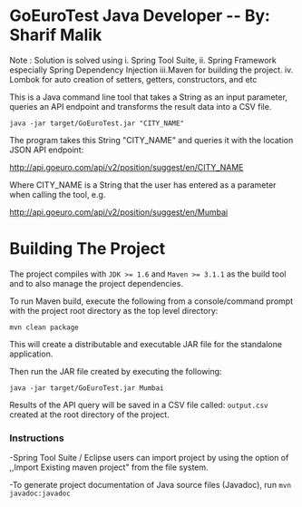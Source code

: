 GoEuroTest Java Developer -- By: Sharif Malik
============================
Note : Solution is solved using
i.	Spring Tool Suite,
ii.	Spring Framework especially Spring Dependency Injection
iii.Maven for building the project.
iv. Lombok for auto creation of setters, getters, constructors, and etc

This is a Java command line tool that takes a String as an input parameter, queries an API endpoint and transforms the result data into a CSV file.

```java -jar target/GoEuroTest.jar "CITY_NAME"```

The program takes this String "CITY_NAME" and queries it with the location JSON API endpoint:

http://api.goeuro.com/api/v2/position/suggest/en/CITY_NAME

Where CITY_NAME is a String that the user has entered as a parameter when calling the tool, e.g.

http://api.goeuro.com/api/v2/position/suggest/en/Mumbai

Building The Project
====================

The project compiles with ```JDK >= 1.6``` and ```Maven >= 3.1.1``` as the build tool and to also manage the project dependencies.

To run Maven build, execute the following from a console/command prompt with the project root directory as the top level directory:

```mvn clean package```

This will create a distributable and executable JAR file for the standalone application.

Then run the JAR file created by executing the following:

```java -jar target/GoEuroTest.jar Mumbai```

Results of the API query will be saved in a CSV file called: ```output.csv``` created at the root directory of the project.


### Instructions

-Spring Tool Suite / Eclipse users can import project by using the option of ,,Import Existing maven project" from the file system.

-To generate project documentation of Java source files (Javadoc), run `mvn javadoc:javadoc`
